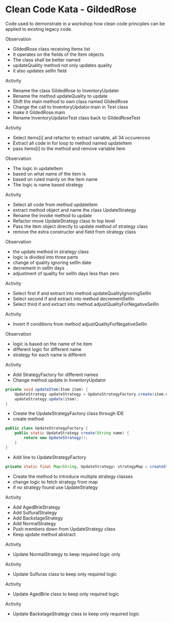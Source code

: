 # Clean Code Kata - GildedRose

Code used to demonstrate in a workshop how clean code principles can be
applied to existing legacy code.

Observation

- GildedRose class receiving Items list
- It operates on the fields of the Item objects
- The class shall be better named
- updateQuality method not only updates quality
- it also updates sellIn field

Activity

- Rename the class GildedRose to InventoryUpdater
- Rename the method updateQuality to update
- Shift the main method to own class named GildedRose
- Change the call to InventoryUpdator.main in Test class
- make it GildedRose.main
- Rename InventoryUpdatorTest class back to GildedRoseTest

Activity

- Select items[i] and refactor to extract variable, all 34 occurences
- Extract all code in for loop to method named updateItem
- pass items[i] to the method and remove variable item

Observation

- The logic in updateItem
- based on what name of the item is
- based on ruled mainly on the item name
- The logic is name based strategy

Activity

- Select all code from method updateItem
- extract method object and name the class UpdateStrategy
- Rename the invoke method to update
- Refactor move UpdateStrategy class to top level
- Pass the item object directly to update method of strategy class
- remove the extra constructor and field from strategy class

Observation

- the update method in strategy class
- logic is divided into three parts
- change of quality ignoring sellIn date
- decrement in sellIn days
- adjustment of quality for sellIn days less than zero

Activity

- Select first if and extract into method updateQualityIgnoringSellIn
- Select second if and extract into method decrementSellIn
- Select third if and extract into method adjustQualityForNegativeSellIn

Activity

- Invert if conditions from method adjustQualityForNegativeSellIn

Observation

- logic is based on the name of he item
- different logic for different name
- strategy for each name is different

Activity

- Add StrategyFactory for different names
- Change method update in InventoryUpdator

```java
private void updateItem(Item item) {
    UpdateStrategy updateStrategy = UpdateStrategyFactory.create(item.name);
    updateStrategy.update(item);
}
```

- Create the UpdateStrategyFactory class through IDE
- create method

```java
public class UpdateStrategyFactory {
    public static UpdateStrategy create(String name) {
        return new UpdateStrategy();
    }
}
```

- Add line to UpdateStrategyFactory

```java
private static final Map<String, UpdateStrategy> strategyMap = createStrategyMap();
```

- Create the method to introduce multiple strategy classes
- change logic to fetch strategy from map
- if no strategy found use UpdateStrategy

Activity

- Add AgedBrieStrategy
- Add SulfuralStrategy
- Add BackstageStrategy
- Add NormalStrategy
- Push members down from UpdateStrategy class
- Keep update method abstract

Activity

- Update NormalStrategy to keep required logic only

Activity

- Update Sulfuras class to keep only required logic

Activity 

- Update AgedBrie class to keep only required logic

Activity

- Update BackstageStrategy class to keep only required logic